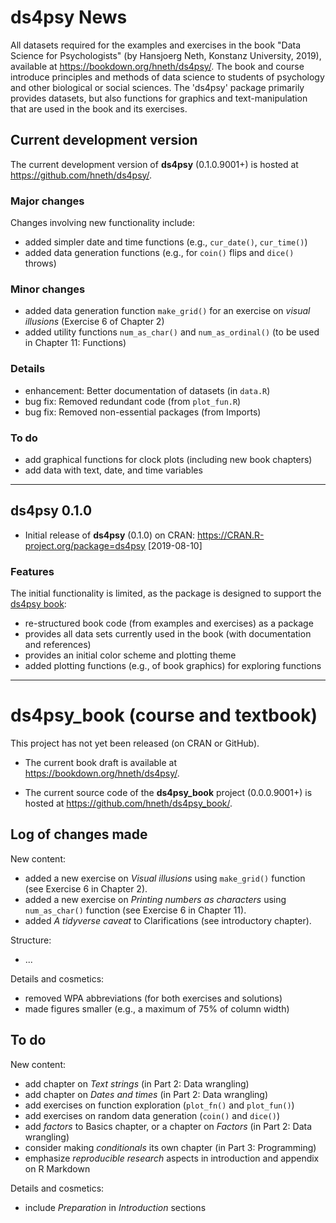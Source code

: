 
# ds4psy News

<!-- Description: --> 

All datasets required for the examples and exercises in the book "Data Science for Psychologists" (by Hansjoerg Neth, Konstanz University, 2019), available at <https://bookdown.org/hneth/ds4psy/>. The book and course introduce principles and methods of data science to students of psychology and other biological or social sciences. The 'ds4psy' package primarily provides datasets, but also functions for graphics and text-manipulation that are used in the book and its exercises. 

## Current development version

The current development version of **ds4psy** (0.1.0.9001+) is hosted at <https://github.com/hneth/ds4psy/>. 

### Major changes 

Changes involving new functionality include:

- added simpler date and time functions (e.g., `cur_date()`, `cur_time()`)  
- added data generation functions (e.g., for `coin()` flips and `dice()` throws)

### Minor changes

- added data generation function `make_grid()` for an exercise on _visual illusions_ (Exercise 6 of Chapter 2)  
- added utility functions `num_as_char()` and `num_as_ordinal()` (to be used in Chapter 11: Functions)  

### Details 

- enhancement: Better documentation of datasets (in `data.R`)  
- bug fix: Removed redundant code (from `plot_fun.R`)    
- bug fix: Removed non-essential packages (from Imports)  

### To do

- add graphical functions for clock plots (including new book chapters)  
- add data with text, date, and time variables  


-------- 

## ds4psy 0.1.0

- Initial release of **ds4psy** (0.1.0) on CRAN: <https://CRAN.R-project.org/package=ds4psy> [2019-08-10] 

### Features

The initial functionality is limited, as the package is designed to support the [ds4psy book](https://bookdown.org/hneth/ds4psy/): 

- re-structured book code (from examples and exercises) as a package
- provides all data sets currently used in the book (with documentation and references)
- provides an initial color scheme and plotting theme
- added plotting functions (e.g., of book graphics) for exploring functions 

---------- 

# ds4psy_book (course and textbook)

This project has not yet been released (on CRAN or GitHub). 

- The current book draft is available at <https://bookdown.org/hneth/ds4psy/>. 

- The current source code of the **ds4psy_book** project (0.0.0.9001+) is hosted at <https://github.com/hneth/ds4psy_book/>. 


## Log of changes made 

New content: 

- added a new exercise on _Visual illusions_ using `make_grid()` function (see Exercise 6 in Chapter 2).  
- added a new exercise on _Printing numbers as characters_ using `num_as_char()` function (see Exercise 6 in Chapter 11).  
- added _A tidyverse caveat_ to Clarifications (see introductory chapter). 

Structure:

- ... 

Details and cosmetics:

- removed WPA abbreviations (for both exercises and solutions)
- made figures smaller (e.g., a maximum of 75% of column width)


## To do

New content: 

- add chapter on _Text strings_ (in Part 2: Data wrangling)
- add chapter on _Dates and times_ (in Part 2: Data wrangling)
- add exercises on function exploration (`plot_fn()` and `plot_fun()`)   
- add exercises on random data generation (`coin()` and `dice()`)  
- add _factors_ to Basics chapter, or a chapter on _Factors_ (in Part 2: Data wrangling) 
- consider making _conditionals_ its own chapter (in Part 3: Programming) 
- emphasize _reproducible research_ aspects in introduction and appendix on R Markdown

Details and cosmetics:

- include _Preparation_ in _Introduction_ sections

<!-- eof. -->

